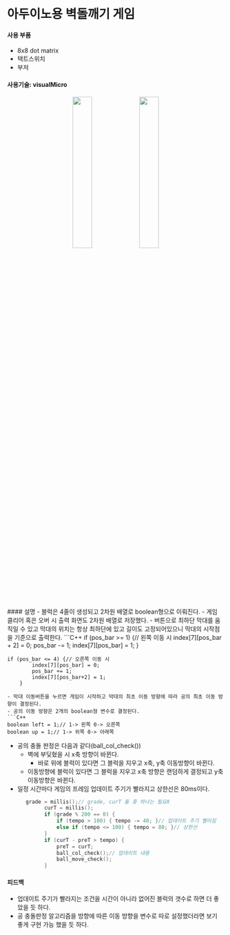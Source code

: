 # 아두이노용 벽돌깨기 게임

#### 사용 부품
- 8x8 dot matrix
- 택트스위치
- 부저

#### 사용기술: visualMicro
<p align="center">
<img width="30%" src="https://user-images.githubusercontent.com/33209821/230914772-debe0e2c-e2f0-4d09-9142-0bd161551320.jpg"/>
<img width="30%" src="https://user-images.githubusercontent.com/33209821/230916636-badb4800-c1de-4df4-861b-b7ac88ec0d32.png"/>
</p>
#### 설명
- 블럭은 4줄이 생성되고 2차원 배열로 boolean형으로 이뤄진다.
- 게임 클리어 혹은 오버 시 출력 화면도 2차원 배열로 저장했다.
- 버튼으로 최하단 막대를 움직일 수 있고 막대의 위치는 항상 최하단에 있고 길이도 고정되어있으니 막대의 시작점을 기준으로 출력한다.
```C++
    if (pos_bar >= 1) {// 왼쪽 이동 시
			index[7][pos_bar + 2] = 0;
			pos_bar -= 1;
			index[7][pos_bar] = 1;
		}
    
    if (pos_bar <= 4) {// 오른쪽 이동 시
			index[7][pos_bar] = 0;
			pos_bar += 1;
			index[7][pos_bar+2] = 1;
		}
```
- 막대 이동버튼을 누르면 게임이 시작하고 막대의 최초 이동 방향에 따라 공의 최초 이동 방향이 결정된다.
- 공의 이동 방향은 2개의 boolean형 변수로 결정된다.
```C++
boolean left = 1;// 1-> 왼쪽 0-> 오른쪽
boolean up = 1;// 1-> 위쪽 0-> 아래쪽
```
- 공의 충돌 판정은 다음과 같다(ball_col_check())
  - 벽에 부딪혔을 시 x축 방향이 바뀐다.
    - 바로 위에 블럭이 있다면 그 블럭을 지우고 x축, y축 이동방향이 바뀐다.
  - 이동방향에 블럭이 있다면 그 블럭을 지우고 x축 방향은 랜덤하게 결정되고 y축 이동방향은 바뀐다.
- 일정 시간마다 게임의 프레임 업데이트 주기가 빨라지고 상한선은 80ms이다.
```C++
      grade = millis();// grade, curT 둘 중 하나는 필요X
			curT = millis();
			if (grade % 200 == 0) {
				if (tempo > 100) { tempo -= 40; }// 업데이트 주기 빨라짐
				else if (tempo <= 100) { tempo = 80; }// 상한선
			}
			if (curT - preT > tempo) {
				preT = curT;
				ball_col_check();// 업데이트 내용
				ball_move_check();
			}
```

#### 피드백
- 업데이트 주기가 빨라지는 조건을 시간이 아니라 없어진 블럭의 갯수로 하면 더 좋았을 듯 하다.
- 공 충돌판정 알고리즘을 방향에 따른 이동 방향을 변수로 따로 설정했더라면 보기 좋게 구현 가능 했을 듯 하다.
